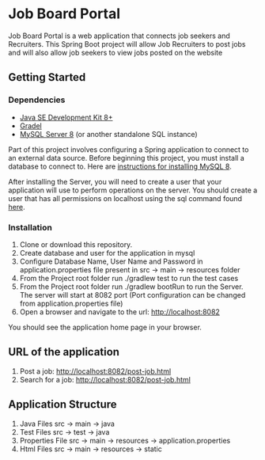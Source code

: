 # Job Board Portal

Job Board Portal is a web application that connects job seekers and Recruiters. This Spring Boot project will allow Job Recruiters to post jobs and will also allow job seekers to view jobs posted on the website


## Getting Started

### Dependencies

* [Java SE Development Kit 8+](https://www.oracle.com/technetwork/java/javase/downloads/index.html)
* [Gradel](https://gradle.org/)
* [MySQL Server 8](https://dev.mysql.com/downloads/mysql/) (or another standalone SQL instance)


Part of this project involves configuring a Spring application to connect to an external data source. Before beginning this project, you must install a database to connect to. Here are [instructions for installing MySQL 8](https://dev.mysql.com/doc/refman/8.0/en/installing.html).

After installing the Server, you will need to create a user that your application will use to perform operations on the server. You should create a user that has all permissions on localhost using the sql command found [here](https://dev.mysql.com/doc/refman/8.0/en/creating-accounts.html).


### Installation

1. Clone or download this repository.
2. Create database and user for the application in mysql
3. Configure Database Name, User Name and Password in application.properties file present in src -> main -> resources folder  
4. From the Project root folder run ./gradlew test to run the test cases
5. From the Project root folder run ./gradlew bootRun to run the Server. The server will start at 8082 port (Port configuration can be changed from application.properties file)
6. Open a browser and navigate to the url: [http://localhost:8082](http://localhost:8082)

You should see the application home page in your browser.

## URL of the application
1. Post a job: [http://localhost:8082/post-job.html](http://localhost:8082/post-job.html)
2. Search for a job: [http://localhost:8082/post-job.html](http://localhost:8082/post-job.html)

## Application Structure
1. Java Files
src -> main -> java
2. Test Files
src -> test -> java
3. Properties File
src -> main -> resources -> application.properties
4. Html Files
src -> main -> resources -> static
